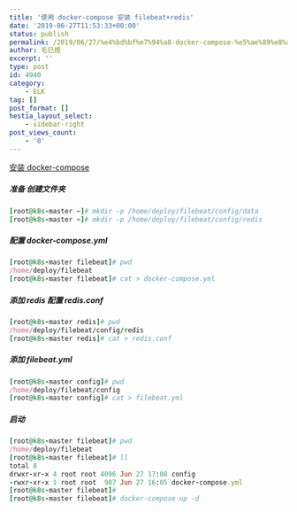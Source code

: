 ```yaml
---
title: '使用 docker-compose 安装 filebeat+redis'
date: '2019-06-27T11:53:33+00:00'
status: publish
permalink: /2019/06/27/%e4%bd%bf%e7%94%a8-docker-compose-%e5%ae%89%e8%a3%85-filebeatredis
author: 毛巳煜
excerpt: ''
type: post
id: 4940
category:
    - ELK
tag: []
post_format: []
hestia_layout_select:
    - sidebar-right
post_views_count:
    - '0'
---
```

[安装 docker-compose](https://www.lemonit.cn/2019/06/12/%E5%AE%89%E8%A3%85-docker-compose/ "安装 docker-compose")

##### 准备 创建文件夹

```ruby
[root@k8s-master ~]# mkdir -p /home/deploy/filebeat/config/data
[root@k8s-master ~]# mkdir -p /home/deploy/filebeat/config/redis

```

##### 配置 docker-compose.yml

```ruby
[root@k8s-master filebeat]# pwd
/home/deploy/filebeat
[root@k8s-master filebeat]# cat > docker-compose.yml 
```

##### 添加 redis 配置 redis.conf

```ruby
[root@k8s-master redis]# pwd
/home/deploy/filebeat/config/redis
[root@k8s-master redis]# cat > redis.conf 
```

##### 添加 filebeat.yml

```ruby
[root@k8s-master config]# pwd
/home/deploy/filebeat/config
[root@k8s-master config]# cat > filebeat.yml 
```

##### 启动

```ruby
[root@k8s-master filebeat]# pwd
/home/deploy/filebeat
[root@k8s-master filebeat]# ll
total 8
drwxr-xr-x 4 root root 4096 Jun 27 17:08 config
-rwxr-xr-x 1 root root  987 Jun 27 16:05 docker-compose.yml
[root@k8s-master filebeat]#
[root@k8s-master filebeat]# docker-compose up -d

```